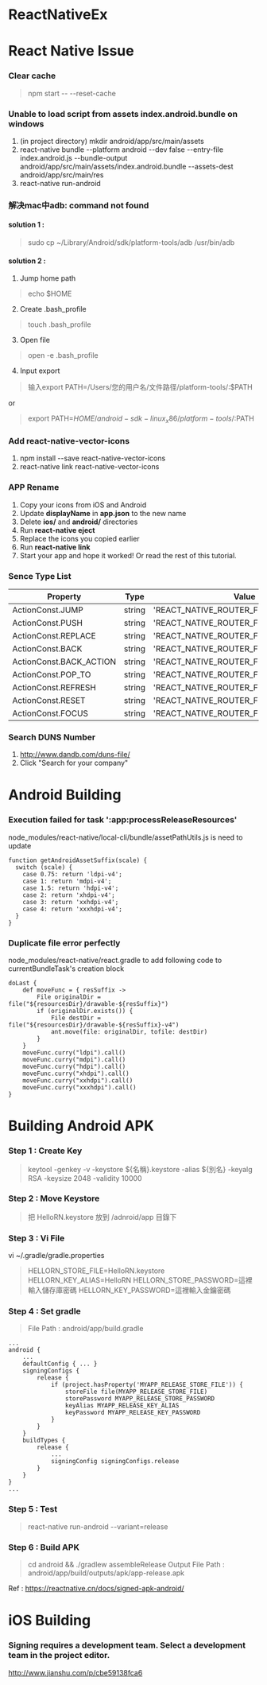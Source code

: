 # ReactNativeEx

# React Native Issue

### Clear cache
> npm start -- --reset-cache

### Unable to load script from assets index.android.bundle on windows

1. (in project directory) mkdir android/app/src/main/assets
2. react-native bundle --platform android --dev false --entry-file index.android.js --bundle-output android/app/src/main/assets/index.android.bundle --assets-dest android/app/src/main/res
3. react-native run-android

### 解决mac中adb: command not found

#### solution 1 : 
> sudo cp ~/Library/Android/sdk/platform-tools/adb /usr/bin/adb

#### solution 2 :

1. Jump home path
> echo $HOME

2. Create .bash_profile
> touch .bash_profile

3. Open file
> open -e .bash_profile

4. Input export
> 输入export PATH=/Users/您的用户名/文件路径/platform-tools/:$PATH

or
> export PATH=${HOME}/android-sdk-linux_x86/platform-tools/:$PATH


### Add react-native-vector-icons

1. npm install --save react-native-vector-icons
2. react-native link react-native-vector-icons

### APP Rename

1. Copy your icons from iOS and Android
2. Update **displayName** in **app.json** to the new name
3. Delete **ios/** and **android/** directories
4. Run **react-native eject**
5. Replace the icons you copied earlier
6. Run **react-native link**
7. Start your app and hope it worked! Or read the rest of this tutorial.


### Sence Type List

| Property | Type | Value | Shorthand |
|----|---|---|---|
| ActionConst.JUMP | string | 'REACT_NATIVE_ROUTER_FLUX_JUMP' | 'jump'|
| ActionConst.PUSH | string | 'REACT_NATIVE_ROUTER_FLUX_PUSH' | 'push' |
| ActionConst.REPLACE | string | 'REACT_NATIVE_ROUTER_FLUX_REPLACE' | 'replace' |
| ActionConst.BACK | string | 'REACT_NATIVE_ROUTER_FLUX_BACK' | 'back' |
| ActionConst.BACK_ACTION | string | 'REACT_NATIVE_ROUTER_FLUX_BACK_ACTION' | 'BackAction' |
| ActionConst.POP_TO | string | 'REACT_NATIVE_ROUTER_FLUX_POP_TO' | 'popTo' |
| ActionConst.REFRESH | string | 'REACT_NATIVE_ROUTER_FLUX_REFRESH' | 'refresh' |
| ActionConst.RESET | string | 'REACT_NATIVE_ROUTER_FLUX_RESET' | 'reset' |
| ActionConst.FOCUS | string | 'REACT_NATIVE_ROUTER_FLUX_FOCUS' | 'focus' |


### Search DUNS Number
1. http://www.dandb.com/duns-file/
2. Click "Search for your company"

# Android Building
### Execution failed for task ':app:processReleaseResources'

node_modules/react-native/local-cli/bundle/assetPathUtils.js is need to update
```javascript=
function getAndroidAssetSuffix(scale) {
  switch (scale) {
    case 0.75: return 'ldpi-v4';
    case 1: return 'mdpi-v4';
    case 1.5: return 'hdpi-v4';
    case 2: return 'xhdpi-v4';
    case 3: return 'xxhdpi-v4';
    case 4: return 'xxxhdpi-v4';
  }
}
```

### Duplicate file error perfectly

node_modules/react-native/react.gradle to add following code to currentBundleTask's creation block
```javascript=
doLast {
    def moveFunc = { resSuffix ->
        File originalDir = file("${resourcesDir}/drawable-${resSuffix}")
        if (originalDir.exists()) {
            File destDir = file("${resourcesDir}/drawable-${resSuffix}-v4")
            ant.move(file: originalDir, tofile: destDir)
        }
    }
    moveFunc.curry("ldpi").call()
    moveFunc.curry("mdpi").call()
    moveFunc.curry("hdpi").call()
    moveFunc.curry("xhdpi").call()
    moveFunc.curry("xxhdpi").call()
    moveFunc.curry("xxxhdpi").call()
}
```

# Building Android APK

### Step 1 : Create Key

> keytool -genkey -v -keystore ${名稱}.keystore -alias ${別名} -keyalg RSA -keysize 2048 -validity 10000

### Step 2 : Move Keystore

> 把 HelloRN.keystore 放到 /adnroid/app 目錄下

### Step 3 : Vi File

vi ~/.gradle/gradle.properties
> HELLORN_STORE_FILE=HelloRN.keystore
> HELLORN_KEY_ALIAS=HelloRN
> HELLORN_STORE_PASSWORD=這裡輸入儲存庫密碼
> HELLORN_KEY_PASSWORD=這裡輸入金鑰密碼

### Step 4 : Set gradle

> File Path : android/app/build.gradle

```javascript=
...
android {
    ...
    defaultConfig { ... }
    signingConfigs {
        release {
            if (project.hasProperty('MYAPP_RELEASE_STORE_FILE')) {
                storeFile file(MYAPP_RELEASE_STORE_FILE)
                storePassword MYAPP_RELEASE_STORE_PASSWORD
                keyAlias MYAPP_RELEASE_KEY_ALIAS
                keyPassword MYAPP_RELEASE_KEY_PASSWORD
            }
        }
    }
    buildTypes {
        release {
            ...
            signingConfig signingConfigs.release
        }
    }
}
...
```

### Step 5 : Test

> react-native run-android --variant=release

### Step 6 : Build APK

> cd android && ./gradlew assembleRelease
> Output File Path : android/app/build/outputs/apk/app-release.apk

Ref : https://reactnative.cn/docs/signed-apk-android/

# iOS Building
### Signing  requires a development team. Select a development team in the project editor.

http://www.jianshu.com/p/cbe59138fca6
